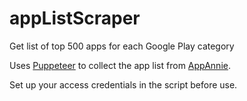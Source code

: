 # appListScraper
Get list of top 500 apps for each Google Play category

Uses [Puppeteer](https://github.com/GoogleChrome/puppeteer) to collect the app list from [AppAnnie](https://www.appannie.com/en/apps/google-play/top/united-states/overall/).

Set up your access credentials in the script before use. 
